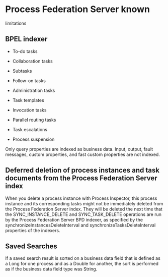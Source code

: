 <!-- image -->

# Process Federation Server known
limitations

## BPEL indexer

- To-do tasks
- Collaboration tasks
- Subtasks
- Follow-on tasks

- Administration tasks
- Task templates
- Invocation tasks
- Parallel routing tasks

- Task escalations
- Process suspension

Only query properties are indexed as business data. Input, output, fault messages, custom
properties, and fast custom properties are not indexed.

## Deferred deletion of process instances and task documents from the Process Federation Server index

When you delete a process instance with Process Inspector, this process instance and its
corresponding tasks might not be immediately deleted from the Process Federation Server index. They will be deleted the next
time that the SYNC\_INSTANCE\_DELETE and SYNC\_TASK\_DELETE operations
are run by the Process Federation Server BPD indexer,
as specified by the synchronizeInstancesDeleteInterval and
synchronizeTasksDeleteInterval properties of the indexers.

## Saved Searches

If a saved search result is sorted on a business data field that is defined as a
Long for one process and as a Double for another, the sort is
performed as if the business data field type was String.